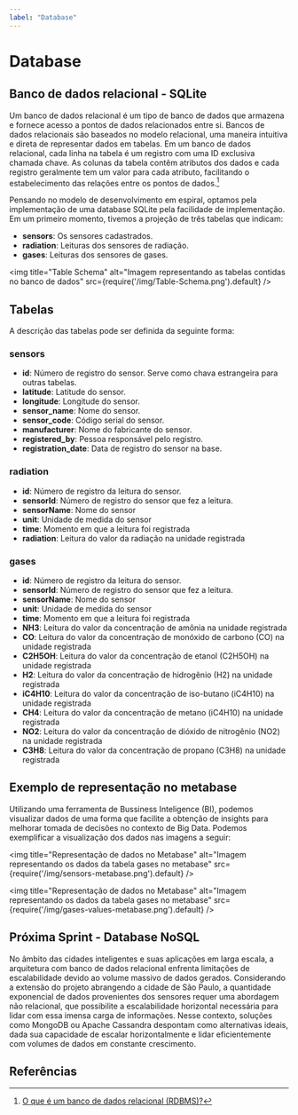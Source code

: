 ```yaml
---
label: "Database"
---
```


# Database 

## Banco de dados relacional - SQLite

Um banco de dados relacional é um tipo de banco de dados que armazena e fornece acesso a pontos de dados relacionados entre si. Bancos de dados relacionais são baseados no modelo relacional, uma maneira intuitiva e direta de representar dados em tabelas. Em um banco de dados relacional, cada linha na tabela é um registro com uma ID exclusiva chamada chave. As colunas da tabela contêm atributos dos dados e cada registro geralmente tem um valor para cada atributo, facilitando o estabelecimento das relações entre os pontos de dados.[^1]

Pensando no modelo de desenvolvimento em espiral, optamos pela implementação de uma database SQLite pela facilidade de implementação. Em um primeiro momento, tivemos a projeção de três tabelas que indicam:

- **sensors**: Os sensores cadastrados.
- **radiation**: Leituras dos sensores de radiação.
- **gases**: Leituras dos sensores de gases.


<img title="Table Schema" alt="Imagem representando as tabelas contidas no banco de dados" src={require('/img/Table-Schema.png').default} />

## Tabelas

A descrição das tabelas pode ser definida da seguinte forma:

### sensors
- **id**: Número de registro do sensor. Serve como chava estrangeira para outras tabelas.
- **latitude**: Latitude do sensor.
- **longitude**: Longitude do sensor.
- **sensor_name**: Nome do sensor.
- **sensor_code**: Código serial do sensor.
- **manufacturer**: Nome do fabricante do sensor.
- **registered_by**: Pessoa responsável pelo registro.
- **registration_date**: Data de registro do sensor na base.

### radiation
- **id**: Número de registro da leitura do sensor.
- **sensorId**: Número de registro do sensor que fez a leitura.
- **sensorName**: Nome do sensor
- **unit**: Unidade de medida do sensor
- **time**: Momento em que a leitura foi registrada
- **radiation**: Leitura do valor da radiação na unidade registrada

### gases
- **id**: Número de registro da leitura do sensor.
- **sensorId**: Número de registro do sensor que fez a leitura.
- **sensorName**: Nome do sensor
- **unit**: Unidade de medida do sensor
- **time**: Momento em que a leitura foi registrada
- **NH3**: Leitura do valor da concentração de amônia na unidade registrada
- **CO**: Leitura do valor da concentração de monóxido de carbono (CO) na unidade registrada
- **C2H5OH**: Leitura do valor da concentração de etanol (C2H5OH) na unidade registrada
- **H2**: Leitura do valor da concentração de hidrogênio (H2) na unidade registrada
- **iC4H10**: Leitura do valor da concentração de iso-butano (iC4H10) na unidade registrada
- **CH4**: Leitura do valor da concentração de metano (iC4H10) na unidade registrada
- **NO2**: Leitura do valor da concentração de dióxido de nitrogênio (NO2) na unidade registrada
- **C3H8**: Leitura do valor da concentração de propano (C3H8) na unidade registrada

## Exemplo de representação no metabase

Utilizando uma ferramenta de Bussiness Inteligence (BI), podemos visualizar dados de uma forma que facilite a obtenção de insights para melhorar tomada de decisões no contexto de Big Data. Podemos exemplificar a visualização dos dados nas imagens a seguir:

<img title="Representação de dados no Metabase" alt="Imagem representando os dados da tabela gases no metabase" src={require('/img/sensors-metabase.png').default} />

<img title="Representação de dados no Metabase" alt="Imagem representando os dados da tabela gases no metabase" src={require('/img/gases-values-metabase.png').default} />

## Próxima Sprint - Database NoSQL

No âmbito das cidades inteligentes e suas aplicações em larga escala, a arquitetura com banco de dados relacional enfrenta limitações de escalabilidade devido ao volume massivo de dados gerados. Considerando a extensão do projeto abrangendo a cidade de São Paulo, a quantidade exponencial de dados provenientes dos sensores requer uma abordagem não relacional, que possibilite a escalabilidade horizontal necessária para lidar com essa imensa carga de informações. Nesse contexto, soluções como MongoDB ou Apache Cassandra despontam como alternativas ideais, dada sua capacidade de escalar horizontalmente e lidar eficientemente com volumes de dados em constante crescimento.


## Referências

[^1]: [O que é um banco de dados relacional (RDBMS)?](https://www.oracle.com/br/database/what-is-a-relational-database/)